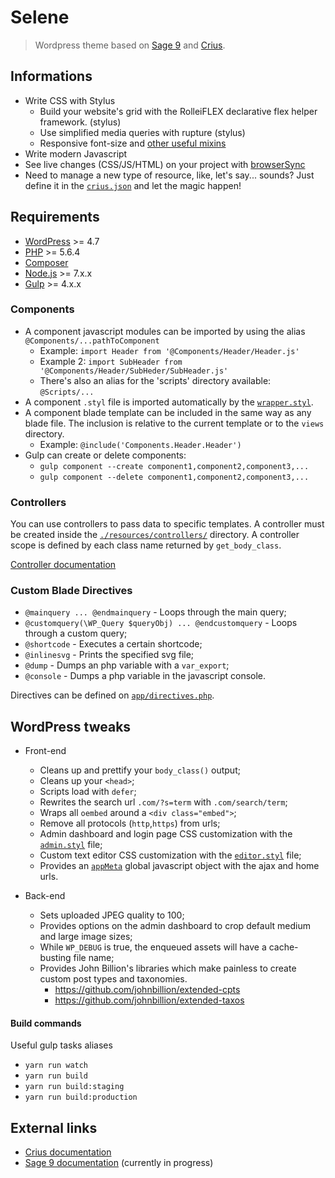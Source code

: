 # Selene

> Wordpress theme based on [Sage 9](https://github.com/roots/sage/) and [Crius](https://github.com/kaisermann/crius).

## Informations

- Write CSS with Stylus
  - Build your website's grid with the RolleiFLEX declarative flex helper framework. (stylus)
  - Use simplified media queries with rupture (stylus)
  - Responsive font-size and [other useful mixins](https://github.com/kaisermann/crius/blob/master/assets/styles/config/mixins.styl)
- Write modern Javascript
- See live changes (CSS/JS/HTML) on your project with [browserSync](https://www.browsersync.io/)
- Need to manage a new type of resource, like, let's say... sounds? Just define it in the [`crius.json`](https://github.com/kaisermann/crius/blob/master/crius.json) and let the magic happen!

## Requirements

* [WordPress](https://wordpress.org/) >= 4.7
* [PHP](http://php.net/manual/en/install.php) >= 5.6.4
* [Composer](https://getcomposer.org/download/)
* [Node.js](http://nodejs.org/) >= 7.x.x
* [Gulp](https://www.liquidlight.co.uk/blog/article/how-do-i-update-to-gulp-4/) >= 4.x.x

### Components

* A component javascript modules can be imported by using the alias `@Components/...pathToComponent`
  * Example: `import Header from '@Components/Header/Header.js'`
  * Example 2: `import SubHeader from '@Components/Header/SubHeder/SubHeader.js'`
  * There's also an alias for the 'scripts' directory available: `@Scripts/...`
* A component `.styl` file is imported automatically by the [`wrapper.styl`](https://github.com/kaisermann/selene/blob/master/assets/styles/wrapper.styl).
* A component blade template can be included in the same way as any blade file. The inclusion is relative to the current template or to the `views` directory.
  * Example: `@include('Components.Header.Header')`
* Gulp can create or delete components:
  * `gulp component --create component1,component2,component3,...`
  * `gulp component --delete component1,component2,component3,...`

### Controllers

You can use controllers to pass data to specific templates. A controller must be created inside the [`./resources/controllers/`](https://github.com/kaisermann/selene/blob/master/resources/controllers/) directory. A controller scope is defined by each class name returned by `get_body_class`.

[Controller documentation](https://github.com/soberwp/controller)

### Custom Blade Directives

* `@mainquery ... @endmainquery` - Loops through the main query;
* `@customquery(\WP_Query $queryObj) ... @endcustomquery` - Loops through a custom query;
* `@shortcode` - Executes a certain shortcode;
* `@inlinesvg` - Prints the specified svg file;
* `@dump` - Dumps an php variable with a `var_export`;
* `@console` - Dumps a php variable in the javascript console.

Directives can be defined on [`app/directives.php`](https://github.com/kaisermann/selene/blob/master/app/directives.php).

## WordPress tweaks

* Front-end
  * Cleans up and prettify your `body_class()` output;
  * Cleans up your `<head>`;
  * Scripts load with `defer`;
  * Rewrites the search url `.com/?s=term` with `.com/search/term`;
  * Wraps all `oembed` around a `<div class="embed">`;
  * Remove all protocols (`http`,`https`) from urls;
  * Admin dashboard and login page CSS customization with the [`admin.styl`](https://github.com/kaisermann/selene/blob/master/resources/assets/styles/wordpress/admin/config.styl) file;
  * Custom text editor CSS customization with the [`editor.styl`](https://github.com/kaisermann/selene/blob/master/resources/assets/styles/wordpress/editor.styl) file;
  * Provides an [`appMeta`](https://github.com/kaisermann/selene/blob/master/app/setup.php#L113) global javascript object with the ajax and home urls.

* Back-end
  * Sets uploaded JPEG quality to 100;
  * Provides options on the admin dashboard to crop default medium and large image sizes;
  * While `WP_DEBUG` is true, the enqueued assets will have a cache-busting file name;
  * Provides John Billion's libraries which make painless to create custom post types and taxonomies.
    * https://github.com/johnbillion/extended-cpts
    * https://github.com/johnbillion/extended-taxos

#### Build commands

Useful gulp tasks aliases

- `yarn run watch`
- `yarn run build`
- `yarn run build:staging`
- `yarn run build:production`

## External links
* [Crius documentation](https://github.com/kaisermann/crius)
* [Sage 9 documentation](https://github.com/roots/docs/tree/sage-9/sage) (currently in progress)
